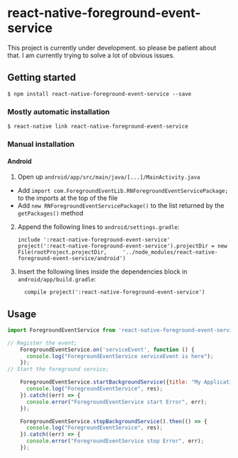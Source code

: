 
# react-native-foreground-event-service

This project is currently under development. so please be patient about that. I am currently trying to solve a lot of obvious issues.

## Getting started

`$ npm install react-native-foreground-event-service --save`

### Mostly automatic installation

`$ react-native link react-native-foreground-event-service`

### Manual installation


#### Android

1. Open up `android/app/src/main/java/[...]/MainActivity.java`
  - Add `import com.ForegroundEventLib.RNForegroundEventServicePackage;` to the imports at the top of the file
  - Add `new RNForegroundEventServicePackage()` to the list returned by the `getPackages()` method
2. Append the following lines to `android/settings.gradle`:
  	```
  	include ':react-native-foreground-event-service'
  	project(':react-native-foreground-event-service').projectDir = new File(rootProject.projectDir, 	'../node_modules/react-native-foreground-event-service/android')
  	```
3. Insert the following lines inside the dependencies block in `android/app/build.gradle`:
  	```
      compile project(':react-native-foreground-event-service')
  	```


## Usage
```javascript
import ForegroundEventService from 'react-native-foreground-event-service';

// Register the event;
    ForegroundEventService.on('serviceEvent', function () {
      console.log("ForegroundEventService serviceEvent is here");
    });
// Start the foreground service;

    ForegroundEventService.startBackgroundService({title: "My Application", body: "My application is working foreground!", interval: 60000}).then((res) => {
      console.log("ForegroundEventService", res);
    }).catch((err) => {
      console.error("ForegroundEventService start Error", err);
    });

    ForegroundEventService.stopBackgroundService().then(() => {
      console.log("ForegroundEventService", res);
    }).catch((err) => {
      console.error("ForegroundEventService stop Error", err);      
    });

```
